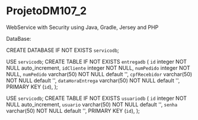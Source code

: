 # ProjetoDM107_2
WebService with Security using Java, Gradle, Jersey and PHP


DataBase:

CREATE DATABASE IF NOT EXISTS `servicodb`;

USE `servicodb`;
CREATE TABLE IF NOT EXISTS `entregadb` (
`id` integer NOT NULL auto_increment,
`idCliente` integer NOT NULL,
`numPedido` integer NOT NULL,
`numPedido` varchar(50) NOT NULL default '',
`cpfRecebidor` varchar(50) NOT NULL default '',
`dataHoraEntrega` varchar(50) NOT NULL default '',
PRIMARY KEY (`id`),
);

USE `servicodb`;
CREATE TABLE IF NOT EXISTS `usuariodb` (
`id` integer NOT NULL auto_increment,
`usuario` varchar(50) NOT NULL default '',
`senha` varchar(50) NOT NULL default '',
PRIMARY KEY (`id`),
);
